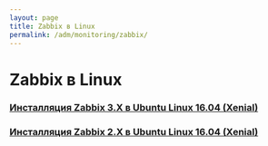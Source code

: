```yaml
---
layout: page
title: Zabbix в Linux
permalink: /adm/monitoring/zabbix/
---
```


# Zabbix в Linux

### [Инсталляция Zabbix 3.X в Ubuntu Linux 16.04 (Xenial)](/adm/monitoring/zabbix/3.x/ubuntu/16.04/install/)

### [Инсталляция Zabbix 2.X в Ubuntu Linux 16.04 (Xenial)](/adm/monitoring/zabbix/2.x/ubuntu/16.04/install/)
